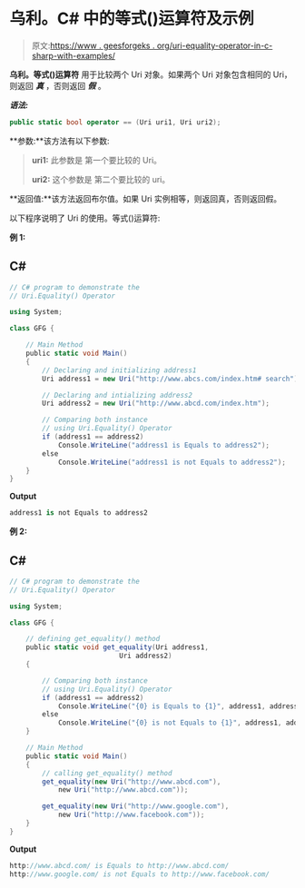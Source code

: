 # 乌利。C# 中的等式()运算符及示例

> 原文:[https://www . geesforgeks . org/uri-equality-operator-in-c-sharp-with-examples/](https://www.geeksforgeeks.org/uri-equality-operator-in-c-sharp-with-examples/)

**乌利。等式()运算符** 用于比较两个 Uri 对象。如果两个 Uri 对象包含相同的 Uri，则返回 ***真*** ，否则返回 ***假*** 。

***语法:***

```cs
public static bool operator == (Uri uri1, Uri uri2);

```

**参数:**该方法有以下参数:

> **uri1:** 此参数是 第一个要比较的 Uri。
> 
> **uri2:** 这个参数是 第二个要比较的 uri。

**返回值:**该方法返回布尔值。如果 Uri 实例相等，则返回真，否则返回假。

以下程序说明了 Uri 的使用。等式()运算符:

**例 1:**

## C#

```cs
// C# program to demonstrate the 
// Uri.Equality() Operator

using System;  

class GFG { 

    // Main Method 
    public static void Main() 
    { 
        // Declaring and initializing address1 
        Uri address1 = new Uri("http://www.abcs.com/index.htm# search"); 

        // Declaring and intializing address2 
        Uri address2 = new Uri("http://www.abcd.com/index.htm"); 

        // Comparing both instance 
        // using Uri.Equality() Operator
        if (address1 == address2)
            Console.WriteLine("address1 is Equals to address2"); 
        else
            Console.WriteLine("address1 is not Equals to address2"); 
    } 
}
```

**Output**

```cs
address1 is not Equals to address2

```

**例 2:**

## C#

```cs
// C# program to demonstrate the 
// Uri.Equality() Operator

using System;  

class GFG { 

    // defining get_equality() method 
    public static void get_equality(Uri address1, 
                           Uri address2) 
    { 

        // Comparing both instance 
        // using Uri.Equality() Operator
        if (address1 == address2) 
            Console.WriteLine("{0} is Equals to {1}", address1, address2); 
        else
            Console.WriteLine("{0} is not Equals to {1}", address1, address2); 
    } 

    // Main Method 
    public static void Main() 
    { 
        // calling get_equality() method 
        get_equality(new Uri("http://www.abcd.com"), 
            new Uri("http://www.abcd.com")); 

        get_equality(new Uri("http://www.google.com"),  
            new Uri("http://www.facebook.com"));  
    } 
}
```

**Output**

```cs
http://www.abcd.com/ is Equals to http://www.abcd.com/
http://www.google.com/ is not Equals to http://www.facebook.com/

```